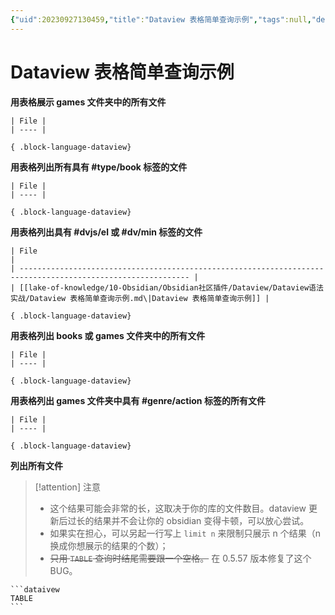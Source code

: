 ```yaml
---
{"uid":20230927130459,"title":"Dataview 表格简单查询示例","tags":null,"description":null,"author":"Huajin","type":"other","draft":false,"editable":false,"modified":20230927130518,"dg-publish":true,"permalink":"/lake-of-knowledge/10-obsidian/obsidian/dataview/dataview/dataview/","dgPassFrontmatter":true}
---
```



# Dataview 表格简单查询示例

**用表格展示 games 文件夹中的所有文件**
`````示例代码
| File |
| ---- |

{ .block-language-dataview}
`````

**用表格列出所有具有 #type/book 标签的文件**
`````示例代码
| File |
| ---- |

{ .block-language-dataview}
`````

**用表格列出具有 #dvjs/el 或 #dv/min 标签的文件**
`````示例代码
| File                                                                                                         |
| ------------------------------------------------------------------------------------------------------------ |
| [[lake-of-knowledge/10-Obsidian/Obsidian社区插件/Dataview/Dataview语法实战/Dataview 表格简单查询示例.md\|Dataview 表格简单查询示例]] |

{ .block-language-dataview}
`````

**用表格列出 books 或 games 文件夹中的所有文件**
`````示例代码
| File |
| ---- |

{ .block-language-dataview}
`````

**用表格列出 games 文件夹中具有 #genre/action 标签的所有文件**
`````示例代码
| File |
| ---- |

{ .block-language-dataview}
`````

**列出所有文件**

> [!attention] 注意
> - 这个结果可能会非常的长，这取决于你的库的文件数目。dataview 更新后过长的结果并不会让你的 obsidian 变得卡顿，可以放心尝试。
> - 如果实在担心，可以另起一行写上 `limit n` 来限制只展示 n 个结果（n 换成你想展示的结果的个数）；
> - <s>只用 `TABLE` 查询时结尾需要跟一个空格。</s> 在 0.5.57 版本修复了这个 BUG。

`````示例代码
```dataivew
TABLE
```
`````